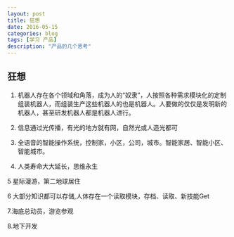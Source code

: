 ```yaml
---
layout: post
title: 狂想
date: 2016-05-15
categories: blog
tags: [学习 产品]
description: "产品的几个思考"
---
```


## 狂想

1. 机器人存在各个领域和角落，成为人的“奴隶”，人按照各种需求模块化的定制组装机器人，而组装生产这些机器人的也是机器人。人要做的仅仅是发明新的机器人，甚至研发机器人都是机器人进行。

2. 信息通过光传播，有光的地方就有网，自然光或人造光都可

3. 全语音的智能操作系统，控制家，小区，公司，城市。智能家居、智能小区、智能城市。

4. 人类寿命大大延长，思维永生

5 星际漫游，第二地球居住

6 大部分知识都可以存储,人体存在一个读取模块，存档、读取、新技能Get

7.海底总动员，游览参观

8.地下开发


